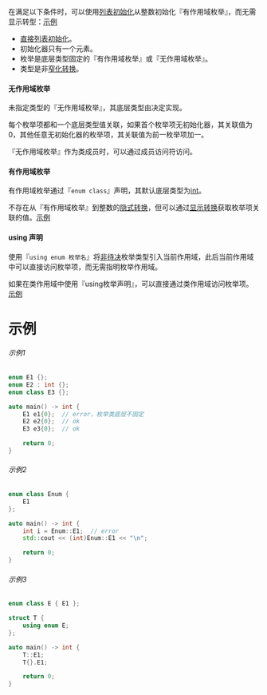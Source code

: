 在满足以下条件时，可以使用[列表初始化]()从整数初始化『有作用域枚举』，而无需显示转型：[示例](#示例1)

* [直接列表初始化]()。
* 初始化器只有一个元素。
* 枚举是底层类型固定的『有作用域枚举』或『无作用域枚举』。
* 类型是非[窄化转换]()。

#### 无作用域枚举

未指定类型的『无作用域枚举』，其底层类型由决定实现。

每个枚举项都和一个底层类型值关联，如果首个枚举项无初始化器，其关联值为0，其他任意无初始化器的枚举项，其关联值为前一枚举项加一。

『无作用域枚举』作为类成员时，可以通过成员访问符访问。

#### 有作用域枚举

有作用域枚举通过『`enum class`』声明，其默认底层类型为[int]()。

不存在从『有作用域枚举』到整数的[隐式转换]()，但可以通过[显示转换]()获取枚举项关联的值。[示例](#示例2)

#### using 声明

使用『`using enum 枚举名`』将[非待决]()枚举类型引入当前作用域，此后当前作用域中可以直接访问枚举项，而无需指明枚举作用域。

如果在类作用域中使用『using枚举声明』，可以直接通过类作用域访问枚举项。[示例](#示例3)

# 示例

 ###### 示例1

```cpp
enum E1 {};
enum E2 : int {};
enum class E3 {};

auto main() -> int {
    E1 e1{0};  // error，枚举类底层不固定
    E2 e2{0};  // ok
    E3 e3{0};  // ok

    return 0;
}
```

###### 示例2

```cpp
enum class Enum {
    E1
};

auto main() -> int {
    int i = Enum::E1;  // error
    std::cout << (int)Enum::E1 << "\n";

    return 0;
}
```

###### 示例3

```cpp
enum class E { E1 };

struct T {
    using enum E;
};

auto main() -> int {
    T::E1;
    T{}.E1;

    return 0;
}
```


